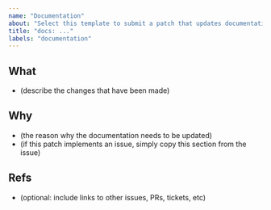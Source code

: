 ```yaml
---
name: "Documentation"
about: "Select this template to submit a patch that updates documentation"
title: "docs: ..."
labels: "documentation"
---
```


## What

- (describe the changes that have been made)

## Why

- (the reason why the documentation needs to be updated)
- (if this patch implements an issue, simply copy this section from the issue)

## Refs

- (optional: include links to other issues, PRs, tickets, etc)
